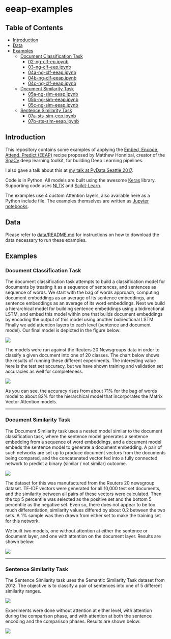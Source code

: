 # eeap-examples

## Table of Contents

* [Introduction](#introduction)
* [Data](#data)
* [Examples](#examples)
  * [Document Classification Task](#document-classification-task)
      * [02-ng-clf-ep.ipynb](https://github.com/sujitpal/eeap-examples/blob/master/src/02-ng-clf-ep.ipynb)
      * [03-ng-clf-eep.ipynb](https://github.com/sujitpal/eeap-examples/blob/master/src/03-ng-clf-eep.ipynb)
      * [04a-ng-clf-eeap.ipynb](https://github.com/sujitpal/eeap-examples/blob/master/src/04a-ng-clf-eeap.ipynb)
      * [04b-ng-clf-eeap.ipynb](https://github.com/sujitpal/eeap-examples/blob/master/src/04b-ng-clf-eeap.ipynb)
      * [04c-ng-clf-eeap.ipynb](https://github.com/sujitpal/eeap-examples/blob/master/src/04c-ng-clf-eeap.ipynb)
  * [Document Similarity Task](#document-similarity-task)
      * [05a-ng-sim-eeap.ipynb](https://github.com/sujitpal/eeap-examples/blob/master/src/05a-ng-sim-eep.ipynb)
      * [05b-ng-sim-eeap.ipynb](https://github.com/sujitpal/eeap-examples/blob/master/src/05b-ng-sim-eeap.ipynb)
      * [05c-ng-sim-eeap.ipynb](https://github.com/sujitpal/eeap-examples/blob/master/src/05c-ng-sim-eeap.ipynb)
  * [Sentence Similarity Task](#sentence-similarity-task)
      * [07a-sts-sim-eep.ipynb](https://github.com/sujitpal/eeap-examples/blob/master/src/07a-sts-sim-eep.ipynb)
      * [07b-sts-sim-eeap.ipynb](https://github.com/sujitpal/eeap-examples/blob/master/src/07b-sts-sim-eeap.ipynb)


## Introduction

This repository contains some examples of applying the [Embed, Encode, Attend, Predict (EEAP)](https://explosion.ai/blog/deep-learning-formula-nlp) recipe proposed by Matthew Honnibal, creator of the [SpaCy](https://spacy.io/) deep learning toolkit, for building Deep Learning pipelines. 

I also gave a talk about this at [my talk at PyData Seattle 2017](https://pydata.org/seattle2017/schedule/presentation/84/).

Code is in Python. All models are built using the awesome [Keras](https://keras.io/) library. Supporting code uses [NLTK](http://www.nltk.org/) and [Scikit-Learn](http://scikit-learn.org/stable/).

The examples use 4 custom Attention layers, also available here as a Python include file. The examples themselves are written as [Jupyter notebooks](http://jupyter.org/).


## Data

Please refer to [data/README.md](data/README.md) for instructions on how to download the data necessary to run these examples.


## Examples

### Document Classification Task

The document classification task attempts to build a classification model for documents by treating it as a sequence of sentences, and sentences as sequence of words. We start with the bag of words approach, computing document embeddings as an average of its sentence embeddings, and sentence embeddings as an average of its word embeddings. Next we build a hierarchical model for building sentence embeddings using a bidirectional LSTM, and embed this model within one that builds document embeddings by encoding the output of this model using another bidirectional LSTM. Finally we add attention layers to each level (sentence and document model). Our final model is depicted in the figure below:

<img src="docs/example-1-3.png"/>

The models were run against the Reuters 20 Newsgroups data in order to classify a given document into one of 20 classes. The chart below shows the results of running these different experiments. The interesting value here is the test set accuracy, but we have shown training and validation set accuracies as well for completeness.

<img src="docs/_results_1.png"/>

As you can see, the accuracy rises from about 71% for the bag of words model to about 82% for the hierarchical model that incorporates the Matrix Vector Attention models.

---

### Document Similarity Task

The Document Similarity task uses a nested model similar to the document classification task, where the sentence model generates a sentence embedding from a sequence of word embeddings, and a document model embeds the sentence model to generate a document embedding. A pair of such networks are set up to produce document vectors from the documents being compared, and the concatenated vector fed into a fully connected network to predict a binary (similar / not similar) outcome.

<img src="docs/example-2.png"/>

The dataset for this was manufactured from the Reuters 20 newsgroup dataset. TF-IDF vectors were generated for all 10,000 test set documents, and the similarity between all pairs of these vectors were calculated. Then the top 5 percentile was selected as the positive set and the bottom 5 percentile as the negative set. Even so, there does not appear to be too much differentiation, similarity values differed by about 0.2 between the two sets. A 1% sample was then drawn from either set to make the training set for this network.

We built two models, one without attention at either the sentence or document layer, and one with attention on the document layer. Results are shown below:

<img src="docs/_results_2.png"/>

---

### Sentence Similarity Task

The Sentence Similarity task uses the Semantic Similarity Task dataset from 2012. The objective is to classify a pair of sentences into one of 5 different similarity ranges.

<img src="docs/example-3.png"/>

Experiments were done without attention at either level, with attention during the comparison phase, and with attention at both the sentence encoding and the comparison phases. Results are shown below:

<img src="docs/_results_3.png"/>

